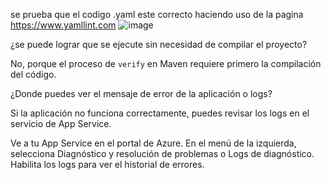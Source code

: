 se prueba que el codigo .yaml este correcto haciendo uso de la pagina
https://www.yamllint.com
![image](https://github.com/user-attachments/assets/1de5fcc7-5c2e-45cd-a2fe-1b3cb9211390)


¿se puede lograr que se ejecute sin necesidad de compilar el proyecto?

No, porque el proceso de `verify` en Maven requiere primero la compilación del código.

¿Donde puedes ver el mensaje de error de la aplicación o logs?

Si la aplicación no funciona correctamente, puedes revisar los logs en el servicio de App Service.

Ve a tu App Service en el portal de Azure.
En el menú de la izquierda, selecciona Diagnóstico y resolución de problemas o Logs de diagnóstico.
Habilita los logs para ver el historial de errores.